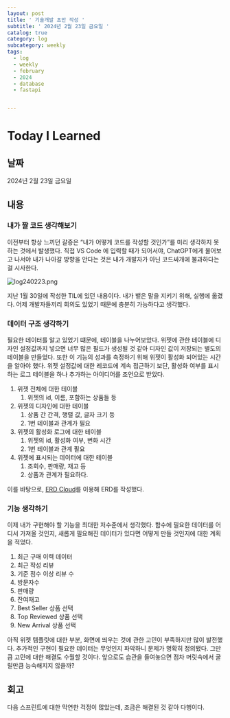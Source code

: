 ```yaml
---
layout: post
title: ' 기술개발 초안 작성 '
subtitle: ' 2024년 2월 23일 금요일 '
catalog: true
category: log
subcategory: weekly
tags:
  - log
  - weekly
  - february
  - 2024
  - database
  - fastapi


---
```


# Today I Learned

## 날짜

2024년 2월 23일 금요일

## 내용

### 내가 짤 코드 생각해보기

이전부터 항상 느끼던 갈증은 “내가 어떻게 코드를 작성할 것인가”를 미리 생각하지 못하는 것에서 발생했다. 직접 VS Code 에 입력할 때가 되어서야, ChatGPT에게 물어보고 나서야 내가 나아갈 방향을 안다는 것은 내가 개발자가 아닌 코드싸개에 불과하다는 걸 시사한다.

![log240223.png](https://cdn.jsdelivr.net/gh/importunate-dev/importunate-dev.github.io/img/log/log240223/log240223.webp)

지난 1월 30일에 작성한 TIL에 있던 내용이다. 내가 뱉은 말을 지키기 위해, 실행에 옮겼다. 어제 개발자들끼리 회의도 있었기 때문에 충분히 가능하다고 생각했다.

### 데이터 구조 생각하기

필요한 데이터를 알고 있었기 떄문에, 테이블을 나누어보았다. 위젯에 관한 테이블에 디자인 설정값까지 넣으면 너무 많은 필드가 생성될 것 같아 디자인 값이 저장되는 별도의 테이블을 만들었다. 또한 이 기능의 성과를 측정하기 위해 위젯이 활성화 되어있는 시간을 알아야 했다. 위젯 설정값에 대한 레코드에 계속 접근하기 보단, 활성화 여부를 표시하는 로그 테이블을 하나 추가하는 아이디어를 조언으로 받았다.

1. 위젯 전체에 대한 테이블
   1. 위젯의 id, 이름, 포함하는 상품들 등
2. 위젯의 디자인에 대한 테이블
   1. 상품 간 간격, 행렬 값, 글자 크기 등
   2. 1번 테이블과 관계가 필요
3. 위젯의 활성화 로그에 대한 테이블
   1. 위젯의 id, 활성화 여부, 변화 시간
   2. 1번 테이블과 관계 필요
4. 위젯에 표시되는 데이터에 대한 테이블
   1. 조회수, 판매량, 재고 등
   2. 상품과 관계가 필요하다.

이를 바탕으로, [ERD Cloud](https://www.erdcloud.com/)를 이용해 ERD를 작성했다.

### 기능 생각하기

이제 내가 구현해야 할 기능을 최대한 저수준에서 생각했다. 함수에 필요한 데이터를 어디서 가져올 것인지, 새롭게 필요해진 데이터가 있다면 어떻게 만들 것인지에 대한 계획을 적었다.

1. 최근 구매 이력 데이터
2. 최근 작성 리뷰
3. 기준 점수 이상 리뷰 수
4. 방문자수
5. 판매량
6. 잔여재고
7. Best Seller 상품 선택
8. Top Reviewed 상품 선택
9. New Arrival 상품 선택

아직 위젯 템플릿에 대한 부분, 화면에 띄우는 것에 관한 고민이 부족하지만 많이 발전했다. 추가적인 구현이 필요한 데이터는 무엇인지 파악하니 문제가 명확히 정의됐다. 그만큼 고민에 대한 해결도 수월할 것이다. 앞으로도 습관을 들여놓으면 점차 머릿속에서 굴릴만큼 능숙해지지 않을까?

## 회고

다음 스프린트에 대한 막연한 걱정이 많았는데, 조금은 해결된 것 같아 다행이다.